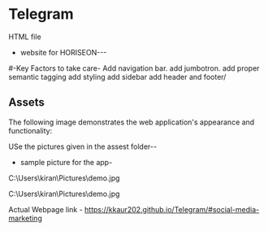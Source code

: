 # Telegram
HTML file
* website for HORISEON---

#-Key Factors to take care-
Add navigation bar.
add jumbotron.
add proper semantic tagging
add styling
add sidebar
add header and footer/


## Assets

The following image demonstrates the web application's appearance and functionality:
 
 USe the pictures given  in the assest folder--

 * sample picture for the app-

C:\Users\kiran\Pictures\demo.jpg

C:\Users\kiran\Pictures\demo.jpg



 

Actual Webpage link - https://kkaur202.github.io/Telegram/#social-media-marketing




